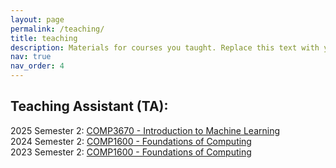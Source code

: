 ```yaml
---
layout: page
permalink: /teaching/
title: teaching
description: Materials for courses you taught. Replace this text with your description.
nav: true
nav_order: 4
---
```


## Teaching Assistant (TA):
2025 Semester 2: <a href="https://programsandcourses.anu.edu.au/course/comp3670">COMP3670 - Introduction to Machine Learning</a>\
2024 Semester 2: <a href="https://programsandcourses.anu.edu.au/course/comp1600">COMP1600 - Foundations of Computing</a>\
2023 Semester 2: <a href="https://programsandcourses.anu.edu.au/course/comp1600">COMP1600 - Foundations of Computing</a>
